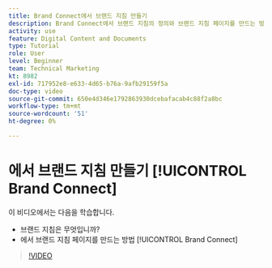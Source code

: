 ```yaml
---
title: Brand Connect에서 브랜드 지침 만들기
description: Brand Connect에서 브랜드 지침의 정의와 브랜드 지침 페이지를 만드는 방법을 알아봅니다. [!UICONTROL Workfront DAM].
activity: use
feature: Digital Content and Documents
type: Tutorial
role: User
level: Beginner
team: Technical Marketing
kt: 8982
exl-id: 717952e8-e633-4d65-b76a-9afb29159f5a
doc-type: video
source-git-commit: 650e4d346e1792863930dcebafacab4c88f2a8bc
workflow-type: tm+mt
source-wordcount: '51'
ht-degree: 0%

---
```


# 에서 브랜드 지침 만들기 [!UICONTROL Brand Connect]

이 비디오에서는 다음을 학습합니다.

* 브랜드 지침은 무엇입니까?
* 에서 브랜드 지침 페이지를 만드는 방법 [!UICONTROL Brand Connect]

>[!VIDEO](https://video.tv.adobe.com/v/335244/?quality=12&learn=on)
